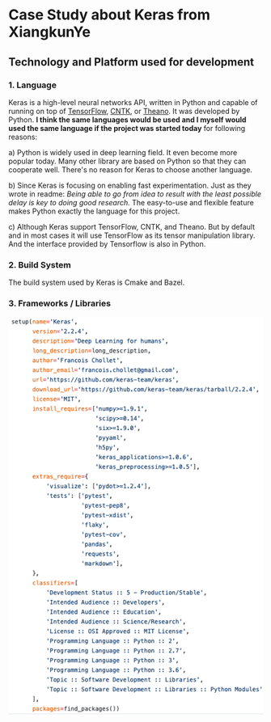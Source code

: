 # Case Study about Keras from XiangkunYe
## Technology and Platform used for development
### 1. Language
Keras is a high-level neural networks API, written in Python and capable of running on top of [TensorFlow](https://github.com/tensorflow/tensorflow), [CNTK](https://github.com/Microsoft/cntk), or [Theano](https://github.com/Theano/Theano). 
It was developed by Python. **I think the same languages would be used and I myself would used the same language if the project was started today** for following reasons:

a) Python is widely used in deep learning field. It even become more popular today. Many other library are based on Python so that they can cooperate well. There's no reason for Keras to choose another language.

b) Since Keras is focusing on enabling fast experimentation. Just as they wrote in readme: *Being able to go from idea to result with the least possible delay is key to doing good research.* 
The easy-to-use and flexible feature makes Python exactly the language for this project.

c) Although Keras support TensorFlow, CNTK, and Theano. But by default and in most cases it will use TensorFlow as its tensor manipulation library. And the interface provided by Tensorflow is also in Python.
### 2. Build System
The build system used by Keras is Cmake and Bazel.
### 3. Frameworks / Libraries
![Frameworks](https://github.com/ec500-software-engineering/case-study-XiangkunYe/blob/master/Frameworks:Libraries.png)